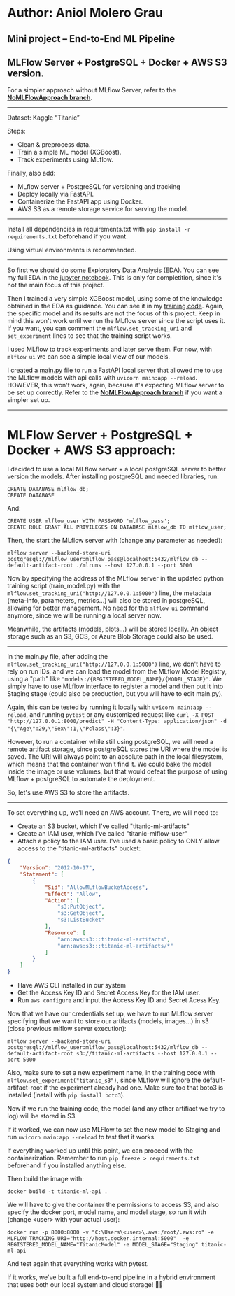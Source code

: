 # Author: Aniol Molero Grau

## Mini project – End-to-End ML Pipeline 
## MLFlow Server + PostgreSQL + Docker + AWS S3 version. 

For a simpler approach without MLflow Server, refer to the  [**NoMLFlowApproach branch**](https://github.com/AniolMG/mini-ml-pipeline/tree/NoMLFlowServerApproach).

---

Dataset: Kaggle “Titanic” 

Steps: 
- Clean & preprocess data. 
- Train a simple ML model (XGBoost). 
- Track experiments using MLflow. 

Finally, also add:
- MLflow server + PostgreSQL for versioning and tracking
- Deploy locally via FastAPI. 
- Containerize the FastAPI app using Docker. 
- AWS S3 as a remote storage service for serving the model.

---

Install all dependencies in requirements.txt with ``pip install -r requirements.txt`` beforehand if you want.

Using virtual environments is recommended.

---

So first we should do some Exploratory Data Analysis (EDA). You can see my full EDA in the [jupyter notebook](titanic_EDA.ipynb). This is only for completition, since it's not the main focus of this project.

Then I trained a very simple XGBoost model, using some of the knowledge obtained in the EDA as guidance. You can see it in my [training code](train_model.py). Again, the specific model and its results are not the focus of this project. Keep in mind this won't work until we run the MLflow server since the script uses it. If you want, you can comment the ``mlflow.set_tracking_uri`` and ``set_experiment`` lines to see that the training script works.

I used MLflow to track experiments and later serve them. 
For now, with ``mlflow ui`` we can see a simple local view of our models.

I created a [main.py](main.py) file to run a FastAPI local server that allowed me to use the MLflow models with api calls with ``uvicorn main:app --reload``. HOWEVER, this won't work, again, because it's expecting MLflow server to be set up correctly. Refer to the  [**NoMLFlowApproach branch**](https://github.com/AniolMG/mini-ml-pipeline/tree/NoMLFlowServerApproach) if you want a simpler set up.

---

# MLFlow Server + PostgreSQL + Docker + AWS S3 approach:

I decided to use a local MLflow server + a local postgreSQL server to better version the models. After installing postgreSQL and needed libraries, run: 

````
CREATE DATABASE mlflow_db; 
CREATE DATABASE
````

And: 
````
CREATE USER mlflow_user WITH PASSWORD 'mlflow_pass'; 
CREATE ROLE GRANT ALL PRIVILEGES ON DATABASE mlflow_db TO mlflow_user;
````

Then, the start the MLflow server with (change any parameter as needed): 
````
mlflow server --backend-store-uri postgresql://mlflow_user:mlflow_pass@localhost:5432/mlflow_db --default-artifact-root ./mlruns --host 127.0.0.1 --port 5000 
````

Now by specifying the address of the MLflow server in the updated python training script (train_model.py) with the ``mlflow.set_tracking_uri("http://127.0.0.1:5000")`` line, the metadata (meta-info, parameters, metrics...) will also be stored in postgreSQL, allowing for better management. No need for the ``mlflow ui`` command anymore, since we will be running a local server now.

Meanwhile, the artifacts (models, plots...) will be stored locally. An object storage such as an S3, GCS, or Azure Blob Storage could also be used.

---

In the main.py file, after adding the ``mlflow.set_tracking_uri("http://127.0.0.1:5000")`` line, we don't have to rely on run IDs, and we can load the model from the MLflow Model Registry, using a "path" like ``"models:/{REGISTERED_MODEL_NAME}/{MODEL_STAGE}"``. We simply have to use MLflow interface to register a model and then put it into Staging stage (could also be production, but you will have to edit main.py).

Again, this can be tested by running it locally with ``uvicorn main:app --reload``, and running ``pytest`` or any customized request like ``curl -X POST "http://127.0.0.1:8000/predict" -H "Content-Type: application/json" -d "{\"Age\":29,\"Sex\":1,\"Pclass\":3}"``.

However, to run a container while still using postgreSQL, we will need a remote artifact storage, since postgreSQL stores the URI where the model is saved. The URI will always point to an absolute path in the local filesystem, which means that the container won't find it. We could bake the model inside the image or use volumes, but that would defeat the purpose of using MLflow + postgreSQL to automate the deployment.

So, let's use AWS S3 to store the artifacts.

---

To set everything up, we'll need an AWS account. There, we will need to: 
- Create an S3 bucket, which I've called "titanic-ml-artifacts"
- Create an IAM user, which I've called "titanic-mlflow-user"
- Attach a policy to the IAM user. I've used a basic policy to ONLY allow access to the "titanic-ml-artifacts" bucket:
```json
{
    "Version": "2012-10-17",
    "Statement": [
        {
            "Sid": "AllowMLflowBucketAccess",
            "Effect": "Allow",
            "Action": [
                "s3:PutObject",
                "s3:GetObject",
                "s3:ListBucket"
            ],
            "Resource": [
                "arn:aws:s3:::titanic-ml-artifacts",
                "arn:aws:s3:::titanic-ml-artifacts/*"
            ]
        }
    ]
}
```
- Have AWS CLI installed in our system
- Get the Access Key ID and Secret Access Key for the IAM user.
- Run `aws configure` and input the Access Key ID and Secret Acess Key.

Now that we have our credentials set up, we have to run MLflow server specifying that we want to store our artifacts (models, images...) in s3 (close previous mlflow server execution):

````
mlflow server --backend-store-uri postgresql://mlflow_user:mlflow_pass@localhost:5432/mlflow_db --default-artifact-root s3://titanic-ml-artifacts --host 127.0.0.1 --port 5000
````

Also, make sure to set a new experiment name, in the training code with ``mlflow.set_experiment("titanic_s3")``, since MLflow will ignore the default-artifact-root if the experiment already had one. Make sure too that boto3 is installed (install with ``pip install boto3``).

Now if we run the training code, the model (and any other artifiact we try to log) will be stored in S3. 

If it worked, we can now use MLFlow to set the new model to Staging and run ``uvicorn main:app --reload`` to test that it works.

If everything worked up until this point, we can proceed with the containerization. Remember to run ``pip freeze > requirements.txt`` beforehand if you installed anything else.

Then build the image with:
```
docker build -t titanic-ml-api .
```

We will have to give the container the permissions to access S3, and also specify the docker port, model name, and model stage, so run it with (change \<user> with your actual user):

````
docker run -p 8000:8000 -v "C:\Users\<user>\.aws:/root/.aws:ro" -e MLFLOW_TRACKING_URI="http://host.docker.internal:5000"  -e REGISTERED_MODEL_NAME="TitanicModel" -e MODEL_STAGE="Staging" titanic-ml-api
````

And test again that everything works with pytest.

If it works, we've built a full end-to-end pipeline in a hybrid environment that uses both our local system and cloud storage! 🎉🎉